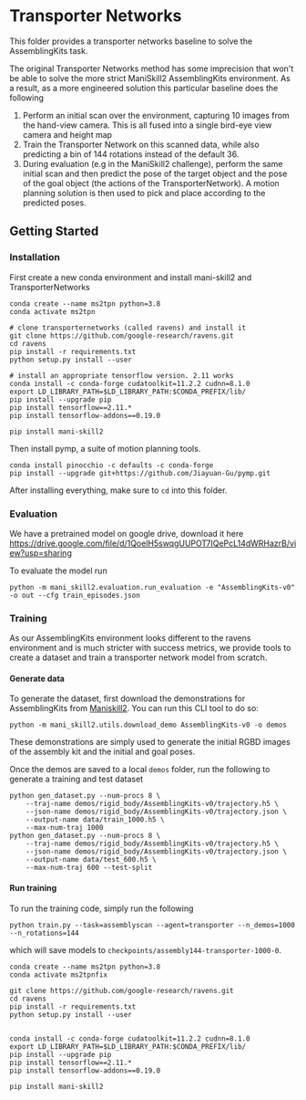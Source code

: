 # Transporter Networks

This folder provides a transporter networks baseline to solve the AssemblingKits task.

The original Transporter Networks method has some imprecision that won't be able to solve the more strict ManiSkill2 AssemblingKits environment. As a result, as a more engineered solution this particular baseline does the following

1. Perform an initial scan over the environment, capturing 10 images from the hand-view camera. This is all fused into a single bird-eye view camera and height map
2. Train the Transporter Network on this scanned data, while also predicting a bin of 144 rotations instead of the default 36.
3. During evaluation (e.g in the ManiSkill2 challenge), perform the same initial scan and then predict the pose of the target object and the pose of the goal object (the actions of the TransporterNetwork). A motion planning solution is then used to pick and place according to the predicted poses.

## Getting Started

### Installation

First create a new conda environment and install mani-skill2 and TransporterNetworks 
```
conda create --name ms2tpn python=3.8
conda activate ms2tpn

# clone transporternetworks (called ravens) and install it
git clone https://github.com/google-research/ravens.git
cd ravens
pip install -r requirements.txt
python setup.py install --user

# install an appropriate tensorflow version. 2.11 works
conda install -c conda-forge cudatoolkit=11.2.2 cudnn=8.1.0
export LD_LIBRARY_PATH=$LD_LIBRARY_PATH:$CONDA_PREFIX/lib/
pip install --upgrade pip
pip install tensorflow==2.11.*
pip install tensorflow-addons==0.19.0

pip install mani-skill2
```

Then install pymp, a suite of motion planning tools.
```
conda install pinocchio -c defaults -c conda-forge
pip install --upgrade git+https://github.com/Jiayuan-Gu/pymp.git
```

After installing everything, make sure to `cd` into this folder.

### Evaluation

We have a pretrained model on google drive, download it here https://drive.google.com/file/d/1QoelH5swqgUUPOT7IQePcL14dWRHazrB/view?usp=sharing
<!-- 
To then test the model, run
```
python test_gripper.py \
    --model="assembly144-transporter-1000-0" --n-steps=100000 --n-rotations=144 --json-name="train_episodes.json"

python test_gripper.py \
    --model="assemblyscan-transporter-1000-0" --n-steps=100000 --n-rotations=144 --json-name="train_episodes.json"
```

You can also use `test_suction.py` to test with the suction gripper instead of a two-finger gripper. The pretrained models should get around 15-20% success rate of slotting in the piece into the assembly kit. -->

To evaluate the model run

```
python -m mani_skill2.evaluation.run_evaluation -e "AssemblingKits-v0" -o out --cfg train_episodes.json
```

### Training 

As our AssemblingKits environment looks different to the ravens environment and is much stricter with success metrics, we provide tools to create a dataset and train a transporter network model from scratch.


#### Generate data
To generate the dataset, first download the demonstrations for AssemblingKits from [Maniskill2](https://github.com/haosulab/Maniskill2). You can run this CLI tool to do so:
```
python -m mani_skill2.utils.download_demo AssemblingKits-v0 -o demos
```

These demonstrations are simply used to generate the initial RGBD images of the assembly kit and the initial and goal poses.

Once the demos are saved to a local `demos` folder, run the following to generate a training and test dataset

```
python gen_dataset.py --num-procs 8 \
    --traj-name demos/rigid_body/AssemblingKits-v0/trajectory.h5 \
    --json-name demos/rigid_body/AssemblingKits-v0/trajectory.json \
    --output-name data/train_1000.h5 \
    --max-num-traj 1000
python gen_dataset.py --num-procs 8 \
    --traj-name demos/rigid_body/AssemblingKits-v0/trajectory.h5 \
    --json-name demos/rigid_body/AssemblingKits-v0/trajectory.json \
    --output-name data/test_600.h5 \
    --max-num-traj 600 --test-split
```

#### Run training

To run the training code, simply run the following

```
python train.py --task=assemblyscan --agent=transporter --n_demos=1000 --n_rotations=144 
```

which will save models to `checkpoints/assembly144-transporter-1000-0`.












```
conda create --name ms2tpn python=3.8
conda activate ms2tpnfix

git clone https://github.com/google-research/ravens.git
cd ravens
pip install -r requirements.txt
python setup.py install --user


conda install -c conda-forge cudatoolkit=11.2.2 cudnn=8.1.0
export LD_LIBRARY_PATH=$LD_LIBRARY_PATH:$CONDA_PREFIX/lib/
pip install --upgrade pip
pip install tensorflow==2.11.*
pip install tensorflow-addons==0.19.0

pip install mani-skill2
```